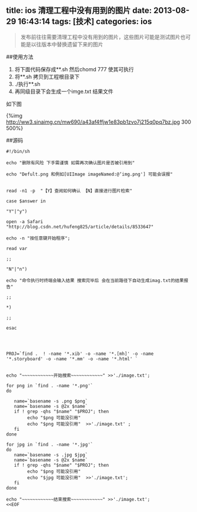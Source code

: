 title: ios 清理工程中没有用到的图片
date: 2013-08-29 16:43:14
tags: [技术]
categories: ios
---
>发布前往往需要清理工程中没有用到的图片，这些图片可能是测试图片也可能是以往版本中替换遗留下来的图片

<!-- more -->

##使用方法
1. 将下面代码保存成**.sh 然后chomd 777 使其可执行
2. 将**.sh 拷贝到工程根目录下
3. ./执行**.sh 
4.  再同级目录下会生成一个imge.txt 结果文件

 如下图  

{%img http://ww3.sinaimg.cn/mw690/a43af4ffjw1e83pb1zvo7j215q0pq7bz.jpg 300 500%}

##源码 

```
#!/bin/sh

echo "删除有风险 下手需谨慎 如需再次确认图片是否被引用到"

echo "Defult.png 和例如[UIImage imageNamed:@‘img.png'] 可能会误报"


read -n1 -p  "【Y】查阅如何确认 【N】直接进行图片检索" 

case $answer in 

"Y"|"y") 

open -a Safari "http://blog.csdn.net/hufeng825/article/details/8533647"

echo -n "按任意键开始程序";

read var

;;

"N"|"n") 

echo "命令执行时终端会输入结果 搜索完毕后 会在当前路径下自动生成imag.txt的结果报告"

;;

*) 

;;

esac




PROJ=`find .  ! -name '*.xib' -o -name '*.[mh]' -o -name '*.storyboard' -o -name '*.mm' -o -name '*.html' `


echo "~~~~~~~~~~~~开始搜索~~~~~~~~~~~~" >>'./image.txt';

for png in `find . -name '*.png'`
do

   name=`basename -s .png $png`
   name=`basename -s @2x $name`
   if ! grep -qhs "$name" "$PROJ"; then
        echo "$png 可能没引用" 
        echo "$png 可能没引用"  >>'./image.txt' ;
   fi
done

for jpg in `find . -name '*.jpg'`
do
   name=`basename -s .jpg $jpg`
   name=`basename -s @2x $name`
   if ! grep -qhs "$name" "$PROJ"; then
        echo "$png 可能没引用" 
        echo "$jpg 可能没引用"  >>'./image.txt';
   fi
done

echo "~~~~~~~~~~~~结束搜索~~~~~~~~~~~~" >>'./image.txt';
<<EOF

```